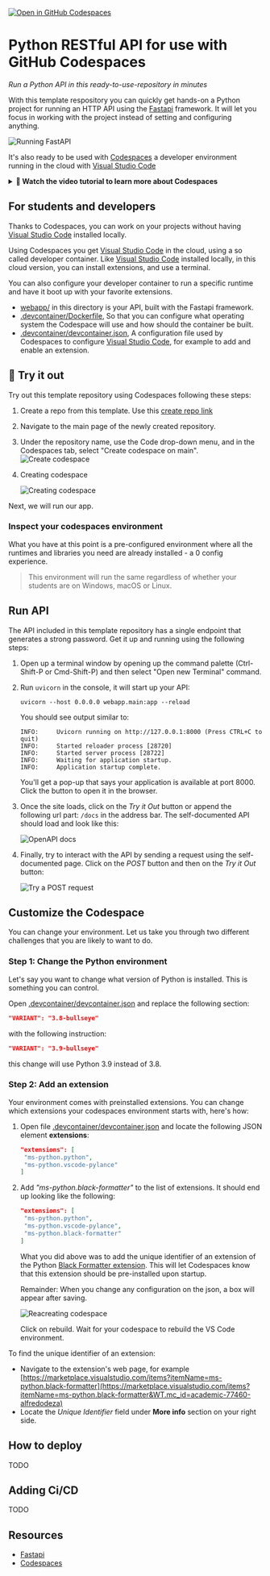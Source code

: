 [![Open in GitHub Codespaces](https://github.com/codespaces/badge.svg)](https://github.com/codespaces/new?hide_repo_select=true&ref=main&repo=526682400)

# Python RESTful API for use with GitHub Codespaces

_Run a Python API in this ready-to-use-repository in minutes_

With this template respository you can quickly get hands-on a Python project for running an HTTP API using the [Fastapi](https://fastapi.tiangolo.com/) framework. It will let you focus in working with the project instead of setting and configuring anything.

![Running FastAPI](./images/api-running.png)

It's also ready to be used with [Codespaces](https://github.com/features/codespaces) a developer environment running in the cloud with [Visual Studio Code](https://visualstudio.microsoft.com/?WT.mc_id=academic-77460-alfredodeza)

<details>
   <summary><b>🎥 Watch the video tutorial to learn more about Codespaces</b></summary>

   [![Codespaces Tutorial](https://img.youtube.com/vi/ozuDPmcC1io/0.jpg)](https://aka.ms/CodespacesVideoTutorial "Codespaces Tutorial")
</details>

## For students and developers

Thanks to Codespaces, you can work on your projects without having [Visual Studio Code](https://visualstudio.microsoft.com/?WT.mc_id=academic-77460-alfredodeza) installed locally.

Using Codespaces you get [Visual Studio Code](https://visualstudio.microsoft.com/?WT.mc_id=academic-77460-alfredodeza) in the cloud, using a so called developer container. Like [Visual Studio Code](https://visualstudio.microsoft.com/?WT.mc_id=academic-77460-alfredodeza) installed locally, in this cloud version, you can install extensions, and use a terminal.

You can also configure your developer container to run a specific runtime and have it boot up with your favorite extensions.

- [webapp/](./.webapp) in this directory is your API, built with the Fastapi framework.
- [.devcontainer/Dockerfile](./.devcontainer/Dockerfile), So that you can configure what operating system the Codespace will use and how should the container be built.
- [.devcontainer/devcontainer.json](./.devcontainer/devcontainer.json), A configuration file used by Codespaces to configure [Visual Studio Code](https://visualstudio.microsoft.com/?WT.mc_id=academic-77460-alfredodeza), for example to add and enable an extension.

## 🧐 Try it out

Try out this template repository using Codespaces following these steps:

1. Create a repo from this template. Use this [create repo link](https://github.com/microsoft/codespaces-project-template-py/generate)
1. Navigate to the main page of the newly created repository.
1. Under the repository name, use the Code drop-down menu, and in the Codespaces tab, select "Create codespace on main".
   ![Create codespace](https://docs.github.com/assets/cb-138303/images/help/codespaces/new-codespace-button.png)
1. Creating codespace

   ![Creating codespace](https://github.com/microsoft/codespaces-teaching-template-py/raw/main/images/Codespace_build.png)

Next, we will run our app.

### Inspect your codespaces environment

What you have at this point is a pre-configured environment where all the runtimes and libraries you need are already installed - a 0 config experience.

> This environment will run the same regardless of whether your students are on Windows, macOS or Linux.

## Run API

The API included in this template repository has a single endpoint that generates a strong password. Get it up and running using the following steps:

1. Open up a terminal window by opening up the command palette (Ctrl-Shift-P or Cmd-Shift-P) and then select "Open new Terminal" command.
1. Run `uvicorn` in the console, it will start up your API:

    ```console
    uvicorn --host 0.0.0.0 webapp.main:app --reload
    ```

    You should see output similar to:

    ```output
    INFO:     Uvicorn running on http://127.0.0.1:8000 (Press CTRL+C to quit)
    INFO:     Started reloader process [28720]
    INFO:     Started server process [28722]
    INFO:     Waiting for application startup.
    INFO:     Application startup complete.
    ```

    You'll get a pop-up that says your application is available at port 8000. Click the button to open it in the browser.
1. Once the site loads, click on the _Try it Out_ button or append the following url part: `/docs` in the address bar. The self-documented API should load and look like this:

   ![OpenAPI docs](./images/fast-api.png)
1. Finally, try to interact with the API by sending a request using the self-documented page. Click on the _POST_ button and then on the _Try it Out_ button:

   ![Try a POST request](./images/try-it-out.png)

## Customize the Codespace

You can change your environment. Let us take you through two different challenges that you are likely to want to do.

### Step 1: Change the Python environment

Let's say you want to change what version of Python is installed. This is something you can control.

Open [.devcontainer/devcontainer.json](./.devcontainer/devcontainer.json) and replace the following section:

```json
"VARIANT": "3.8-bullseye"
```

with the following instruction:

```json
"VARIANT": "3.9-bullseye"
```

this change will use Python 3.9 instead of 3.8.

### Step 2: Add an extension

Your environment comes with preinstalled extensions. You can change which extensions your codespaces environment starts with, here's how:

1. Open file [.devcontainer/devcontainer.json](./.devcontainer/devcontainer.json) and locate the following JSON element **extensions**:

   ```json
   "extensions": [
    "ms-python.python",
    "ms-python.vscode-pylance"
   ]
   ```

1. Add _"ms-python.black-formatter"_ to the list of extensions. It should end up looking like the following:

   ```json
   "extensions": [
    "ms-python.python",
    "ms-python.vscode-pylance",
    "ms-python.black-formatter"
   ]
   ```

   What you did above was to add the unique identifier of an extension of the Python [Black Formatter extension](https://marketplace.visualstudio.com/items?itemName=ms-python.black-formatter&WT.mc_id=academic-77460-alfredodeza). This will let Codespaces know that this extension should be pre-installed upon startup.

   Remainder: When you change any configuration on the json, a box will appear after saving.

   ![Reacreating codespace](./images/Codespace_rebuild.png)

   Click on rebuild. Wait for your codespace to rebuild the VS Code environment.

To find the unique identifier of an extension:

- Navigate to the extension's web page, for example [https://marketplace.visualstudio.com/items?itemName=ms-python.black-formatter](https://marketplace.visualstudio.com/items?itemName=ms-python.black-formatter&WT.mc_id=academic-77460-alfredodeza)
- Locate the *Unique Identifier* field under **More info** section on your right side.

## How to deploy

TODO

## Adding Ci/CD

TODO

## Resources

- [Fastapi](https://fastapi.tiangolo.com/)
- [Codespaces](https://github.com/features/codespaces)
